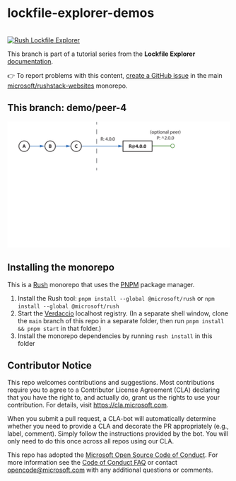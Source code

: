 # lockfile-explorer-demos

<div>
  <br />
  <a href="https://lfx.rushstack.io/">
    <img width="200" alt="Rush Lockfile Explorer" src="https://rushstack.io/images/lockfile-explorer.svg">
  </a>
  <p />
</div>


This branch is part of a tutorial series from the **Lockfile Explorer** [documentation](https://lfx.rushstack.io/).

👉 To report problems with this content, [create a GitHub issue](https://github.com/microsoft/rushstack-websites/issues) in the main [microsoft/rushstack-websites](https://github.com/microsoft/rushstack-websites/issues) monorepo.

## This branch: demo/peer-4

<div>
  <img alt="dependency graph for this branch" src="./common/images/lfx-demo-peer-4.svg">
</div>


## Installing the monorepo

This is a [Rush](https://rushjs.io) monorepo that uses the [PNPM](https://pnpm.io/) package manager.

1. Install the Rush tool: `pnpm install --global @microsoft/rush` or `npm install --global @microsoft/rush`
2. Start the [Verdaccio](https://verdaccio.org/) localhost registry. (In a separate shell window, clone the `main` branch of this repo in a separate folder, then run `pnpm install && pnpm start` in that folder.)
3. Install the monorepo dependencies by running `rush install` in this folder


## Contributor Notice

This repo welcomes contributions and suggestions.  Most contributions require you to agree to a
Contributor License Agreement (CLA) declaring that you have the right to, and actually do, grant us
the rights to use your contribution. For details, visit https://cla.microsoft.com.

When you submit a pull request, a CLA-bot will automatically determine whether you need to provide
a CLA and decorate the PR appropriately (e.g., label, comment). Simply follow the instructions
provided by the bot. You will only need to do this once across all repos using our CLA.

This repo has adopted the [Microsoft Open Source Code of Conduct](https://opensource.microsoft.com/codeofconduct/).
For more information see the [Code of Conduct FAQ](https://opensource.microsoft.com/codeofconduct/faq/) or
contact [opencode@microsoft.com](mailto:opencode@microsoft.com) with any additional questions or comments.

